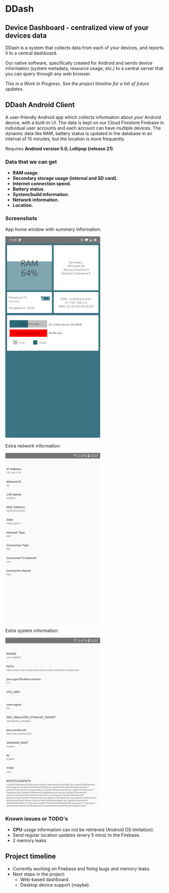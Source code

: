 # DDash


## Device Dashboard - centralized view of your devices data

DDash is a system that collects data from each of your devices, and reports it to a central dashboard. 

Our native software, specifically created for Android and sends device information (system metadata, resource usage, etc.) to a central server that you can query through any web browser.

*This is a Work In Progress. See the project timeline for a list of future updates.*

## DDash Android Client

A user-friendly Android app which collects information about your Android device, with a built-in UI. The data is kept on our Cloud Firestore Firebase in individual user accounts and each account can have multiple devices. The dynamic data like RAM, battery status is updated in the database in an interval of 15 minutes, but the location is more frequently. 

Requires **Android version 5.0, Lollipop (release 21)**.

### Data that we can get
* **RAM usage**.
* **Secondary storage usage (internal and SD card).**
* **Internet connection speed.**
* **Battery status.**
* **System/build information.**
* **Network information.**
* **Location.**

### Screenshots
<p>App home window with summary information:</p>
<img alt="app home window" src=/images/homepage.png width=300>

<p>Extra network information:</p>
<img alt="extra network info window" src=/images/device-2019-07-17-network-extra.png>

<p>Extra system information:</p>
<img alt="extra system info window" src=/images/device-2019-07-17-system-extra.png>

### Known issues or TODO's
* **CPU** usage information can not be retrieved (Android OS limitation).
* Send regular location updates (every 5 mins) to the Firebase.
* 2 memory leaks 


## Project timeline

* Currently working on Firebase and fixing bugs and memory leaks.
* Next steps in the project: 
  * Web-based dashboard.
  * Desktop device support (maybe). 
